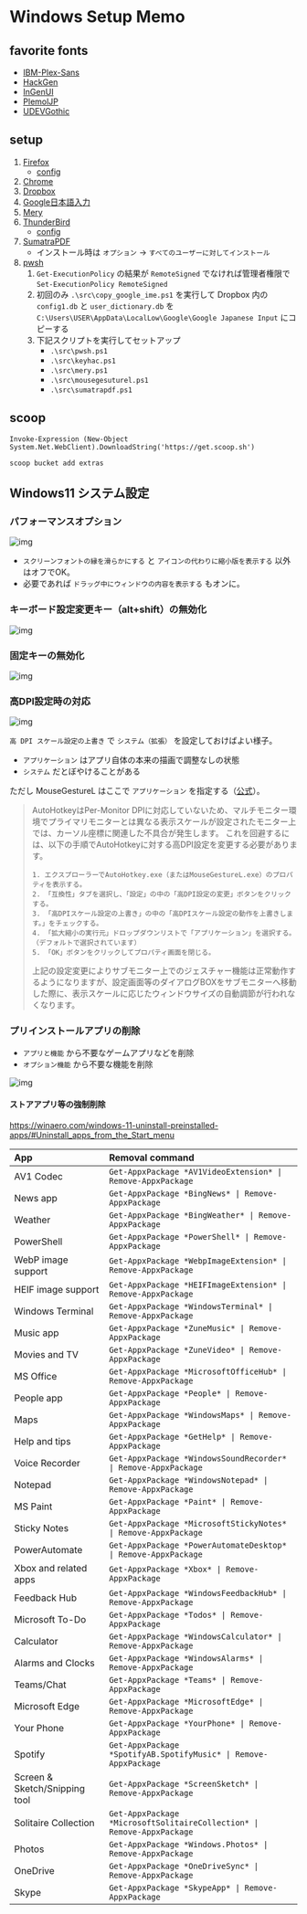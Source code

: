 # Windows Setup Memo

## favorite fonts

+ [IBM-Plex-Sans](https://github.com/IBM/plex/releases)
+ [HackGen](https://github.com/yuru7/HackGen/releases)
+ [InGenUI](https://github.com/yuru7/InGenUI/releases)
+ [PlemolJP](https://github.com/yuru7/PlemolJP/releases)
+ [UDEVGothic](https://github.com/yuru7/udev-gothic/releases)

## setup

1. [Firefox](https://www.mozilla.org/ja/firefox/new/)
    + [config](./app_config/firefox.md)
1. [Chrome](https://www.google.com/intl/ja/chrome/)
1. [Dropbox](https://www.dropbox.com/home)
1. [Google日本語入力](https://www.google.co.jp/ime/)
1. [Mery](https://www.haijin-boys.com/)
1. [ThunderBird](https://www.thunderbird.net/ja/)
    + [config](./app_config/thunderbird.md)
1. [SumatraPDF](https://www.sumatrapdfreader.org/download-free-pdf-viewer)
    + インストール時は `オプション` → `すべてのユーザーに対してインストール`
1. [pwsh](https://github.com/PowerShell/PowerShell/releases)
    1. `Get-ExecutionPolicy` の結果が `RemoteSigned` でなければ管理者権限で `Set-ExecutionPolicy RemoteSigned`
    1.  初回のみ `.\src\copy_google_ime.ps1` を実行して Dropbox 内の `config1.db` と `user_dictionary.db` を `C:\Users\USER\AppData\LocalLow\Google\Google Japanese Input` にコピーする
    1. 下記スクリプトを実行してセットアップ
        + `.\src\pwsh.ps1`
        + `.\src\keyhac.ps1`
        + `.\src\mery.ps1`
        + `.\src\mousegesuturel.ps1`
        + `.\src\sumatrapdf.ps1`

## scoop

```
Invoke-Expression (New-Object System.Net.WebClient).DownloadString('https://get.scoop.sh')
```

```
scoop bucket add extras
```

## Windows11 システム設定

### パフォーマンスオプション

![img](./img/perform.png)

+ `スクリーンフォントの縁を滑らかにする` と `アイコンの代わりに縮小版を表示する` 以外はオフでOK。
+ 必要であれば `ドラッグ中にウィンドウの内容を表示する` もオンに。

### キーボード設定変更キー（alt+shift）の無効化

![img](./img/keyboard.png)

### 固定キーの無効化

![img](./img/fixkey.png)

### 高DPI設定時の対応

![img](./img/dpi.png)

`高 DPI スケール設定の上書き` で `システム（拡張）` を設定しておけばよい様子。

+ `アプリケーション` はアプリ自体の本来の描画で調整なしの状態
+ `システム` だとぼやけることがある

ただし MouseGestureL はここで `アプリケーション` を指定する（[公式](http://hp.vector.co.jp/authors/VA018351/mglahk.html)）。

> AutoHotkeyはPer-Monitor DPIに対応していないため、マルチモニター環境でプライマリモニターとは異なる表示スケールが設定されたモニター上では、カーソル座標に関連した不具合が発生します。 これを回避するには、以下の手順でAutoHotkeyに対する高DPI設定を変更する必要があります。
> 
>     1. エクスプローラーでAutoHotkey.exe（またはMouseGestureL.exe）のプロパティを表示する。
>     2. 「互換性」タブを選択し、「設定」の中の「高DPI設定の変更」ボタンをクリックする。
>     3. 「高DPIスケール設定の上書き」の中の「高DPIスケール設定の動作を上書きします。」をチェックする。
>     4. 「拡大縮小の実行元」ドロップダウンリストで「アプリケーション」を選択する。（デフォルトで選択されています）
>     5. 「OK」ボタンをクリックしてプロパティ画面を閉じる。
> 
> 上記の設定変更によりサブモニター上でのジェスチャー機能は正常動作するようになりますが、設定画面等のダイアログBOXをサブモニターへ移動した際に、表示スケールに応じたウィンドウサイズの自動調節が行われなくなります。

### プリインストールアプリの削除

+ `アプリと機能` から不要なゲームアプリなどを削除
+ `オプション機能` から不要な機能を削除

![img](./img/app.png)

#### ストアアプリ等の強制削除

https://winaero.com/windows-11-uninstall-preinstalled-apps/#Uninstall_apps_from_the_Start_menu

|App|Removal command|
|:---|:---|
|AV1 Codec| `Get-AppxPackage *AV1VideoExtension* \| Remove-AppxPackage` |
|News app| `Get-AppxPackage *BingNews* \| Remove-AppxPackage` |
|Weather| `Get-AppxPackage *BingWeather* \| Remove-AppxPackage` |
|PowerShell| `Get-AppxPackage *PowerShell* \| Remove-AppxPackage` |
|WebP image support| `Get-AppxPackage *WebpImageExtension* \| Remove-AppxPackage` |
|HEIF image support| `Get-AppxPackage *HEIFImageExtension* \| Remove-AppxPackage` |
|Windows Terminal| `Get-AppxPackage *WindowsTerminal* \| Remove-AppxPackage` |
|Music app| `Get-AppxPackage *ZuneMusic* \| Remove-AppxPackage` |
|Movies and TV| `Get-AppxPackage *ZuneVideo* \| Remove-AppxPackage` |
|MS Office| `Get-AppxPackage *MicrosoftOfficeHub* \| Remove-AppxPackage` |
|People app| `Get-AppxPackage *People* \| Remove-AppxPackage` |
|Maps| `Get-AppxPackage *WindowsMaps* \| Remove-AppxPackage` |
|Help and tips| `Get-AppxPackage *GetHelp* \| Remove-AppxPackage` |
|Voice Recorder| `Get-AppxPackage *WindowsSoundRecorder* \| Remove-AppxPackage` |
|Notepad| `Get-AppxPackage *WindowsNotepad* \| Remove-AppxPackage` |
|MS Paint| `Get-AppxPackage *Paint* \| Remove-AppxPackage` |
|Sticky Notes| `Get-AppxPackage *MicrosoftStickyNotes* \| Remove-AppxPackage` |
|PowerAutomate| `Get-AppxPackage *PowerAutomateDesktop* \| Remove-AppxPackage` |
|Xbox and related apps| `Get-AppxPackage *Xbox* \| Remove-AppxPackage` |
|Feedback Hub| `Get-AppxPackage *WindowsFeedbackHub* \| Remove-AppxPackage` |
|Microsoft To-Do| `Get-AppxPackage *Todos* \| Remove-AppxPackage` |
|Calculator| `Get-AppxPackage *WindowsCalculator* \| Remove-AppxPackage` |
|Alarms and Clocks| `Get-AppxPackage *WindowsAlarms* \| Remove-AppxPackage` |
|Teams/Chat| `Get-AppxPackage *Teams* \| Remove-AppxPackage` |
|Microsoft Edge| `Get-AppxPackage *MicrosoftEdge* \| Remove-AppxPackage` |
|Your Phone| `Get-AppxPackage *YourPhone* \| Remove-AppxPackage` |
|Spotify| `Get-AppxPackage *SpotifyAB.SpotifyMusic* \| Remove-AppxPackage` |
|Screen & Sketch/Snipping tool| `Get-AppxPackage *ScreenSketch* \| Remove-AppxPackage` |
|Solitaire Collection| `Get-AppxPackage *MicrosoftSolitaireCollection* \| Remove-AppxPackage` |
|Photos| `Get-AppxPackage *Windows.Photos* \| Remove-AppxPackage` |
|OneDrive| `Get-AppxPackage *OneDriveSync* \| Remove-AppxPackage` |
|Skype| `Get-AppxPackage *SkypeApp* \| Remove-AppxPackage` |
